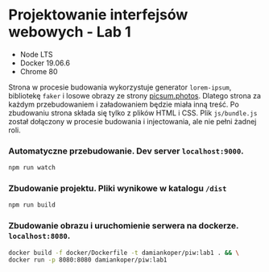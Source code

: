 # Projektowanie interfejsów webowych - Lab 1

- Node LTS
- Docker 19.06.6
- Chrome 80

Strona w procesie budowania wykorzystuje generator `lorem-ipsum`, bibliotekę `faker` i losowe obrazy ze strony [picsum.photos](https://picsum.photos/). Dlatego strona za każdym przebudowaniem i załadowaniem będzie miała inną treść.
Po zbudowaniu strona składa się tylko z plików HTML i CSS. Plik `js/bundle.js` został dołączony w procesie budowania i injectowania, ale nie pełni żadnej roli.

### Automatyczne przebudowanie. Dev server `localhost:9000`.

```bash
npm run watch
```

### Zbudowanie projektu. Pliki wynikowe w katalogu `/dist`

```bash
npm run build
```

### Zbudowanie obrazu i uruchomienie serwera na dockerze. `localhost:8080`.

```bash
docker build -f docker/Dockerfile -t damiankoper/piw:lab1 . && \
docker run -p 8080:8080 damiankoper/piw:lab1
```

